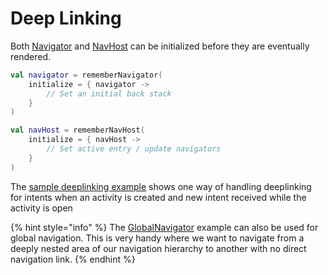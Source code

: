 # Deep Linking

Both [Navigator](navigator/) and [NavHost](navhost/) can be initialized before they are eventually rendered.

```kotlin
val navigator = rememberNavigator(
    initialize = { navigator -> 
        // Set an initial back stack
    }
)

val navHost = rememberNavHost(
    initialize = { navHost ->
        // Set active entry / update navigators
    }
)
```

The [sample deeplinking example](../sample/feature-common/src/main/java/com/roudikk/guia/sample/feature/common/deeplink/GlobalNavigator.kt) shows one way of handling deeplinking for intents when an activity is created and new intent received while the activity is open

{% hint style="info" %}
The [GlobalNavigator](../sample/feature-common/src/main/java/com/roudikk/guia/sample/feature/common/deeplink/GlobalNavigator.kt) example can also be used for global navigation. This is very handy where we want to navigate from a deeply nested area of our navigation hierarchy to another with no direct navigation link.
{% endhint %}
